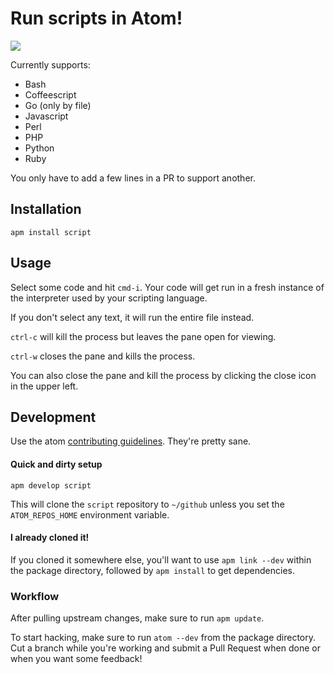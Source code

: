 # Run scripts in Atom!

![](https://f.cloud.github.com/assets/836375/2302319/b9ab8dec-a176-11e3-9073-a7d42c4fdf16.gif)

Currently supports:

  * Bash
  * Coffeescript
  * Go (only by file)
  * Javascript
  * Perl
  * PHP
  * Python
  * Ruby

You only have to add a few lines in a PR to support another.

## Installation

`apm install script`

## Usage

Select some code and hit `cmd-i`. Your code will get run in
a fresh instance of the interpreter used by your scripting language.

If you don't select any text, it will run the entire file instead.

`ctrl-c` will kill the process but leaves the pane open for viewing.

`ctrl-w` closes the pane and kills the process.

You can also close the pane and kill the process by clicking the close icon in the upper left.

## Development

Use the atom [contributing guidelines](https://atom.io/docs/v0.68.0/contributing).
They're pretty sane.

#### Quick and dirty setup

`apm develop script`

This will clone the `script` repository to `~/github` unless you set the
`ATOM_REPOS_HOME` environment variable.

#### I already cloned it!

If you cloned it somewhere else, you'll want to use `apm link --dev` within the
package directory, followed by `apm install` to get dependencies.

### Workflow

After pulling upstream changes, make sure to run `apm update`.

To start hacking, make sure to run `atom --dev` from the package directory.
Cut a branch while you're working and submit a Pull Request when done or when you want some feedback!
